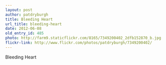 ```yaml
---
layout: post
author: patdryburgh
title: Bleeding Heart
url_title: bleeding-heart
date: 2012-06-08
old_entry_id: 485
photo: http://farm9.staticflickr.com/8165/7349200402_2dfb152870_b.jpg
flickr-link: http://www.flickr.com/photos/patdryburgh/7349200402/
---
```


Bleeding Heart